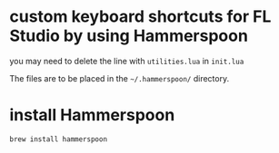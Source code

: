 # custom keyboard shortcuts for FL Studio by using Hammerspoon

you may need to delete the line with `utilities.lua` in `init.lua`

The files are to be placed in the `~/.hammerspoon/` directory.

# install Hammerspoon

 `brew install hammerspoon` 
